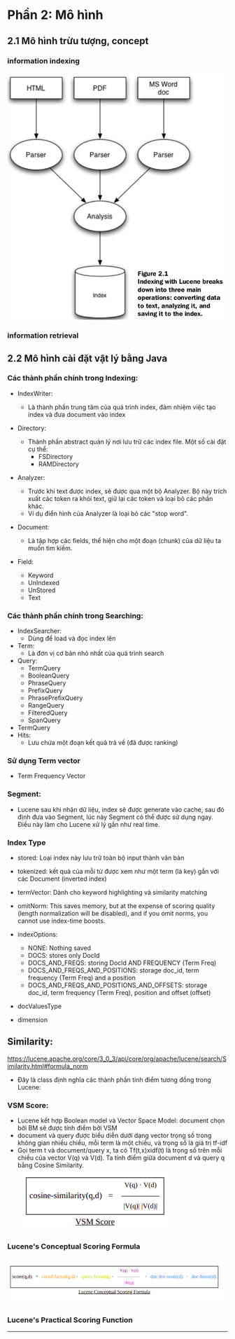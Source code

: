 # Phần 2: Mô hình

## 2.1 Mô hình trừu tượng, concept

### information indexing

![img.png](img/img.png)

### information retrieval

## 2.2 Mô hình cài đặt vật lý bằng Java

### Các thành phần chính trong Indexing:

+ IndexWriter:
    + Là thành phần trung tâm của quá trình index, đảm nhiệm việc tạo index và đưa document vào index
+ Directory:
    + Thành phần abstract quản lý nơi lưu trữ các index file. Một số cài đặt cụ thể:
        + FSDirectory
        + RAMDirectory

+ Analyzer:
    + Trước khi text được index, sẽ được qua một bộ Analyzer. Bộ này trích xuất các token ra khỏi text, giữ lại các
      token và loại bỏ các phần khác.
    + Ví dụ điển hình của Analyzer là loại bỏ các "stop word".
+ Document:
    + Là tập hợp các fields, thể hiện cho một đoạn (chunk) của dữ liệu ta muốn tìm kiếm.
+ Field:
    + Keyword
    + UnIndexed
    + UnStored
    + Text

### Các thành phần chính trong Searching:

+ IndexSearcher:
    + Dùng để load và đọc index lên
+ Term:
    + Là đơn vị cơ bản nhỏ nhất của quá trình search
+ Query:
    + TermQuery
    + BooleanQuery
    + PhraseQuery
    + PrefixQuery
    + PhrasePrefixQuery
    + RangeQuery
    + FilteredQuery
    + SpanQuery
+ TermQuery
+ Hits:
    + Lưu chứa một đoạn kết quả trả về (đã được ranking)

### Sử dụng Term vector

+ Term Frequency Vector

### Segment:

+ Lucene sau khi nhận dữ liệu, index sẽ được generate vào cache, sau đó định đưa vào Segment, lúc này Segment có thể
  được sử dụng ngay. Điều này làm cho Lucene xử lý gần như real time.

### Index Type

+ stored: Loại index này lưu trữ toàn bộ input thành văn bản
+ tokenized: kết quả của mỗi từ được xem như một term (là key) gắn với các Document (inverted index)
+ termVector: Dành cho keyword highlighting và similarity matching
+ omitNorm: This saves memory, but at the expense of scoring quality (length normalization will be disabled), and if you
  omit norms, you cannot use index-time boosts.
+ indexOptions:
    + NONE: Nothing saved
    + DOCS: stores only DocId
    + DOCS_AND_FREQS: storing DocId AND FREQUENCY (Term Freq)
    + DOCS_AND_FREQS_AND_POSITIONS: storage doc_id, term frequency (Term Freq) and a position
    + DOCS_AND_FREQS_AND_POSITIONS_AND_OFFSETS: storage doc_id, term frequency (Term Freq), position and offset (offset)

+ docValuesType
+ dimension

## Similarity:

https://lucene.apache.org/core/3_0_3/api/core/org/apache/lucene/search/Similarity.html#formula_norm

+ Đây là class định nghĩa các thành phần tính điểm tương đồng trong Lucene:

### VSM Score:

+ Lucene kết hợp Boolean model và Vector Space Model: document chọn bởi BM sẽ được tính điểm bởi VSM
+ document và query được biểu diễn dưới dạng vector trọng số trong không gian nhiều chiều, mỗi term là một chiều, và
  trọng số là giá trị tf-idf
+ Gọi term t và document/query x, ta có Tf(t,x)xidf(t) là trọng số trên mỗi chiều của vector V(q) và V(d). Ta tính điểm
  giữa document d và query q bằng Cosine Similarity.
  ![img_1.png](img/img_1.png)

### Lucene's Conceptual Scoring Formula

![img_2.png](img/img_2.png)

### Lucene's Practical Scoring Function

_______

